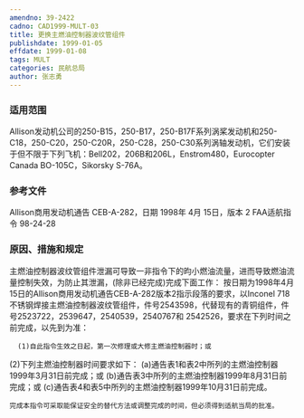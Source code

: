 ```yaml
---
amendno: 39-2422
cadno: CAD1999-MULT-03
title: 更换主燃油控制器波纹管组件
publishdate: 1999-01-05
effdate: 1999-01-08
tags: MULT
categories: 民航总局
author: 张志勇
---
```


### 适用范围 
Allison发动机公司的250-B15，250-B17，250-B17F系列涡桨发动机和250-C18，250-C20，250-C20R，250-C28，250-C30系列涡轴发动机，它们安装于但不限于下列飞机：Bell202，206B和206L，Enstrom480，Eurocopter Canada BO-105C，Sikorsky S-76A。

### 参考文件
Allison商用发动机通告 CEB-A-282，日期 1998年 4月 15日，版本 2 
    FAA适航指令 98-24-28 

### 原因、措施和规定 
主燃油控制器波纹管组件泄漏可导致一非指令下的昀小燃油流量，进而导致燃油流量控制失效，为防止其泄漏，(除非已经完成)完成下面工作： 
    按日期为1998年4月15日的Allison商用发动机通告CEB-A-282版本2指示段落的要求，以Inconel 718不锈钢焊接主燃油控制器波纹管组件，件号2543598，代替现有的青铜组件，件号2523722，2539647，2540539，2540767和  2542526，要求在下列时间之前完成，以先到为准： 
       
      (1)自此指令生效之日起，第一次修理或大修主燃油控制器时；或 
(2)下列主燃油控制器时间要求如下： 
         (a)通告表1和表2中所列的主燃油控制器1999年3月31日前完成；或 
         (b)通告表3中所列的主燃油控制器1999年8月31日前完成；或 
         (c)通告表4和表5中所列的主燃油控制器1999年10月31日前完成。 

    完成本指令可采取能保证安全的替代方法或调整完成的时间，但必须得到适航当局的批准。
